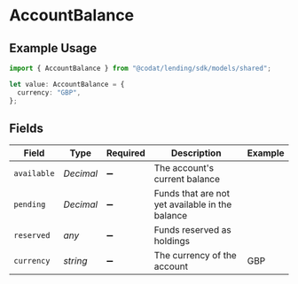 # AccountBalance

## Example Usage

```typescript
import { AccountBalance } from "@codat/lending/sdk/models/shared";

let value: AccountBalance = {
  currency: "GBP",
};
```

## Fields

| Field                                           | Type                                            | Required                                        | Description                                     | Example                                         |
| ----------------------------------------------- | ----------------------------------------------- | ----------------------------------------------- | ----------------------------------------------- | ----------------------------------------------- |
| `available`                                     | *Decimal*                                       | :heavy_minus_sign:                              | The account's current balance                   |                                                 |
| `pending`                                       | *Decimal*                                       | :heavy_minus_sign:                              | Funds that are not yet available in the balance |                                                 |
| `reserved`                                      | *any*                                           | :heavy_minus_sign:                              | Funds reserved as holdings                      |                                                 |
| `currency`                                      | *string*                                        | :heavy_minus_sign:                              | The currency of the account                     | GBP                                             |
